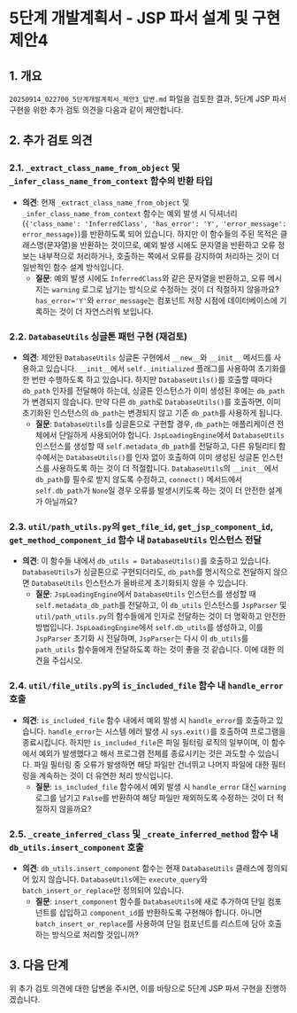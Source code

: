 # 5단계 개발계획서 - JSP 파서 설계 및 구현 제안4

## 1. 개요

`20250914_022700_5단계개발계획서_제안3_답변.md` 파일을 검토한 결과, 5단계 JSP 파서 구현을 위한 추가 검토 의견을 다음과 같이 제안합니다.

## 2. 추가 검토 의견

### 2.1. `_extract_class_name_from_object` 및 `_infer_class_name_from_context` 함수의 반환 타입

*   **의견**: 현재 `_extract_class_name_from_object` 및 `_infer_class_name_from_context` 함수는 예외 발생 시 딕셔너리(`{'class_name': 'InferredClass', 'has_error': 'Y', 'error_message': error_message}`)를 반환하도록 되어 있습니다. 하지만 이 함수들의 주된 목적은 클래스명(문자열)을 반환하는 것이므로, 예외 발생 시에도 문자열을 반환하고 오류 정보는 내부적으로 처리하거나, 호출하는 쪽에서 오류를 감지하여 처리하는 것이 더 일반적인 함수 설계 방식입니다.
    *   **질문**: 예외 발생 시에도 `InferredClass`와 같은 문자열을 반환하고, 오류 메시지는 `warning` 로그로 남기는 방식으로 수정하는 것이 더 적절하지 않을까요? `has_error='Y'`와 `error_message`는 컴포넌트 저장 시점에 데이터베이스에 기록하는 것이 더 자연스러워 보입니다.

### 2.2. `DatabaseUtils` 싱글톤 패턴 구현 (재검토)

*   **의견**: 제안된 `DatabaseUtils` 싱글톤 구현에서 `__new__`와 `__init__` 메서드를 사용하고 있습니다. `__init__`에서 `self._initialized` 플래그를 사용하여 초기화를 한 번만 수행하도록 하고 있습니다. 하지만 `DatabaseUtils()`를 호출할 때마다 `db_path` 인자를 전달해야 하는데, 싱글톤 인스턴스가 이미 생성된 후에는 `db_path`가 변경되지 않습니다. 만약 다른 `db_path`로 `DatabaseUtils()`를 호출하면, 이미 초기화된 인스턴스의 `db_path`는 변경되지 않고 기존 `db_path`를 사용하게 됩니다.
    *   **질문**: `DatabaseUtils`를 싱글톤으로 구현할 경우, `db_path`는 애플리케이션 전체에서 단일하게 사용되어야 합니다. `JspLoadingEngine`에서 `DatabaseUtils` 인스턴스를 생성할 때 `self.metadata_db_path`를 전달하고, 다른 유틸리티 함수에서는 `DatabaseUtils()`를 인자 없이 호출하여 이미 생성된 싱글톤 인스턴스를 사용하도록 하는 것이 더 적절합니다. `DatabaseUtils`의 `__init__`에서 `db_path`를 필수로 받지 않도록 수정하고, `connect()` 메서드에서 `self.db_path`가 `None`일 경우 오류를 발생시키도록 하는 것이 더 안전한 설계가 아닐까요?

### 2.3. `util/path_utils.py`의 `get_file_id`, `get_jsp_component_id`, `get_method_component_id` 함수 내 `DatabaseUtils` 인스턴스 전달

*   **의견**: 이 함수들 내에서 `db_utils = DatabaseUtils()`를 호출하고 있습니다. `DatabaseUtils`가 싱글톤으로 구현되더라도, `db_path`를 명시적으로 전달하지 않으면 `DatabaseUtils` 인스턴스가 올바르게 초기화되지 않을 수 있습니다.
    *   **질문**: `JspLoadingEngine`에서 `DatabaseUtils` 인스턴스를 생성할 때 `self.metadata_db_path`를 전달하고, 이 `db_utils` 인스턴스를 `JspParser` 및 `util/path_utils.py`의 함수들에게 인자로 전달하는 것이 더 명확하고 안전한 방법입니다. `JspLoadingEngine`에서 `self.db_utils`를 생성하고, 이를 `JspParser` 초기화 시 전달하며, `JspParser`는 다시 이 `db_utils`를 `path_utils` 함수들에게 전달하도록 하는 것이 좋을 것 같습니다. 이에 대한 의견을 주십시오.

### 2.4. `util/file_utils.py`의 `is_included_file` 함수 내 `handle_error` 호출

*   **의견**: `is_included_file` 함수 내에서 예외 발생 시 `handle_error`를 호출하고 있습니다. `handle_error`는 시스템 에러 발생 시 `sys.exit()`를 호출하여 프로그램을 종료시킵니다. 하지만 `is_included_file`은 파일 필터링 로직의 일부이며, 이 함수에서 예외가 발생했다고 해서 프로그램 전체를 종료시키는 것은 과도할 수 있습니다. 파일 필터링 중 오류가 발생하면 해당 파일만 건너뛰고 나머지 파일에 대한 필터링을 계속하는 것이 더 유연한 처리 방식입니다.
    *   **질문**: `is_included_file` 함수에서 예외 발생 시 `handle_error` 대신 `warning` 로그를 남기고 `False`를 반환하여 해당 파일만 제외하도록 수정하는 것이 더 적절하지 않을까요?

### 2.5. `_create_inferred_class` 및 `_create_inferred_method` 함수 내 `db_utils.insert_component` 호출

*   **의견**: `db_utils.insert_component` 함수는 현재 `DatabaseUtils` 클래스에 정의되어 있지 않습니다. `DatabaseUtils`에는 `execute_query`와 `batch_insert_or_replace`만 정의되어 있습니다.
    *   **질문**: `insert_component` 함수를 `DatabaseUtils`에 새로 추가하여 단일 컴포넌트를 삽입하고 `component_id`를 반환하도록 구현해야 합니다. 아니면 `batch_insert_or_replace`를 사용하여 단일 컴포넌트를 리스트에 담아 호출하는 방식으로 처리할 것입니까?

## 3. 다음 단계

위 추가 검토 의견에 대한 답변을 주시면, 이를 바탕으로 5단계 JSP 파서 구현을 진행하겠습니다.

